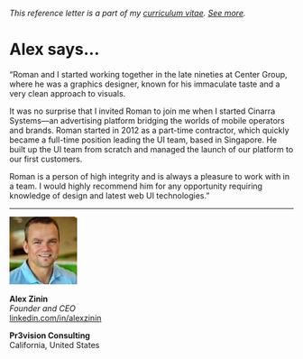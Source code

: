 _This reference letter is a part of my [curriculum vitae](/cv.html).
[See&nbsp;more](./)._

# Alex says...

<p class="f4 f3-m f3-l lh-title ni">&#8220;Roman and I started
working together in the late nineties at Center Group, where he was
a graphics designer, known for his immaculate taste and a very clean
approach to visuals.</p>

It was no surprise that I invited Roman to join me when I started
Cinarra Systems&mdash;an advertising platform bridging the worlds
of mobile operators and brands. Roman started in 2012 as a part-time
contractor, which quickly became a full-time position leading the
UI team, based in Singapore. He built up the UI team from scratch
and managed the launch of our platform to our first customers.

Roman is a person of high integrity and is always a pleasure to
work with in a team.  I would highly recommend him for any opportunity
requiring knowledge of design and latest web UI technologies.&#8221;

---

<img src="az.jpeg" class="br-100 w3">

**Alex Zinin**<br>
_Founder and CEO_<br>
[linkedin.com/in/alexzinin](https://www.linkedin.com/in/alexzinin/)

**Pr3vision Consulting**<br>
California, United States
